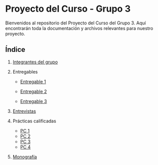 # Proyecto del Curso - Grupo 3

Bienvenidos al repositorio del Proyecto del Curso del Grupo 3. Aquí encontrarán toda la documentación y archivos relevantes para nuestro proyecto.

## Índice

1. [Integrantes del grupo](01.%20Integrantes/integrantes.md)

2. Entregables

    * [Entregable 1](02.1.%20Entregable%201/acerca_empresa.md)

    * [Entregable 2](02.2.%20Entregable%202/entregable2.md)

    * [Entregable 3](02.3.%20Entregable%203/entregable3.md)

3. [Entrevistas](03.%20Entrevistas/Entrevistas.md)


4. Prácticas calificadas

    * [PC 1](04.%20PC1/Indice.md)
    * [PC 2](05.%20PC2/Indice.md)
    * [PC 3](06.%20PC3/Indice.md)
    * [PC 4](07.%20PC4/Indice.md)

5. [Monografía](Monografia/Indice.md)